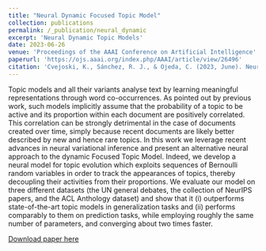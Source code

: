 ```yaml
---
title: "Neural Dynamic Focused Topic Model"
collection: publications
permalink: /_publication/neural_dynamic
excerpt: 'Neural Dynamic Topic Models'
date: 2023-06-26
venue: 'Proceedings of the AAAI Conference on Artificial Intelligence'
paperurl: 'https://ojs.aaai.org/index.php/AAAI/article/view/26496'
citation: 'Cvejoski, K., Sánchez, R. J., & Ojeda, C. (2023, June). Neural dynamic focused topic model. In Proceedings of the AAAI Conference on Artificial Intelligence (Vol. 37, No. 11, pp. 12719-12727).'
---
```


Topic models and all their variants analyse text by learning meaningful representations through word co-occurrences. As pointed out by previous work, such models implicitly assume that the probability of a topic to be active and its proportion within each document are positively correlated. This correlation can be strongly detrimental in the case of documents created over time, simply because recent documents are likely better described by new and hence rare topics. In this work we leverage recent advances in neural variational inference and present an alternative neural approach to the dynamic Focused Topic Model. Indeed, we develop a neural model for topic evolution which exploits sequences of Bernoulli random variables in order to track the appearances of topics, thereby decoupling their activities from their proportions. We evaluate our model on three different datasets (the UN general debates, the collection of NeurIPS papers, and the ACL Anthology dataset) and show that it (i) outperforms state-of-the-art topic models in generalization tasks and (ii) performs comparably to them on prediction tasks, while employing roughly the same number of parameters, and converging about two times faster.

[Download paper here](https://ojs.aaai.org/index.php/AAAI/article/view/26496/26268)



